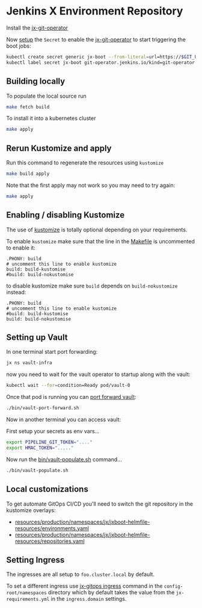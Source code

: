 # Jenkins X Environment Repository

Install the [jx-git-operator](https://github.com/jenkins-x/jx-git-operator#installing)

Now [setup](https://github.com/jenkins-x/jx-git-operator#create-the-git-url-secret) the `Secret` to enable the [jx-git-operator](https://github.com/jenkins-x/jx-git-operator) to start triggering the boot jobs:
  
```bash 
kubectl create secret generic jx-boot --from-literal=url=https://$GIT_USERNAME:$GIT_TOKEN@github.com/jstrachan/env-git-operator-demo1.git
kubectl label secret jx-boot git-operator.jenkins.io/kind=git-operator
```



## Building locally

To populate the local source run

```bash 
make fetch build
```

To install it into a kubernetes cluster

```bash 
make apply
```    

## Rerun Kustomize and apply

Run this command to regenerate the resources using `kustomize`

```bash 
make build apply
```

Note that the first apply may not work so you may need to try again:

```bash 
make apply
```

## Enabling / disabling Kustomize

The use of [kustomize](https://kustomize.io/) is totally optional depending on your requirements.

To enable `kustomize` make sure that the line in the [Makefile](Makefile) is uncommented to enable it:

```make 
.PHONY: build
# uncomment this line to enable kustomize
build: build-kustomise
#build: build-nokustomise
```

to disable kustomize make sure `build` depends on `build-nokustomize` instead:
                                                                     
```make 
.PHONY: build
# uncomment this line to enable kustomize
#build: build-kustomise
build: build-nokustomise
```

## Setting up Vault

In one terminal start port forwarding:

```bash                                
jx ns vault-infra  
``` 

now you need to wait for the vault operator to startup along with the vault:

```bash 
kubectl wait --for=condition=Ready pod/vault-0
``` 

Once that pod is running you can [port forward vault](bin/vault-port-forward.sh):

```bash
./bin/vault-port-forward.sh                                
```

Now in another terminal you can access vault:

First setup your secrets as env vars...

```bash 
export PIPELINE_GIT_TOKEN="...."
export HMAC_TOKEN="....."
```

Now run the [bin/vault-populate.sh](bin/vault-populate.sh)  command...

```bash           
./bin/vault-populate.sh 
```    


## Local customizations

To get automate GitOps CI/CD you'll need to switch the git repository in the kustomize overlays:

* [resources/production/namespaces/jx/jxboot-helmfile-resources/environments.yaml](https://github.com/jstrachan/env-configsync-bootv3-scratch3/blob/master/resources/production/namespaces/jx/jxboot-helmfile-resources/environments.yaml#L9)
* [resources/production/namespaces/jx/jxboot-helmfile-resources/repositories.yaml](https://github.com/jstrachan/env-configsync-bootv3-scratch3/blob/master/resources/production/namespaces/jx/jxboot-helmfile-resources/repositories.yaml#L8-L9)


## Setting Ingress

The ingresses are all setup to `foo.cluster.local` by default. 

To set a different ingress use [jx-gitops ingress](https://github.com/jenkins-x/jx-gitops/blob/master/docs/cmd/jx-gitops_ingress.md) command in the `config-root/namespaces` directory which by default takes the value from the `jx-requirements.yml` in the `ingress.domain` settings.


